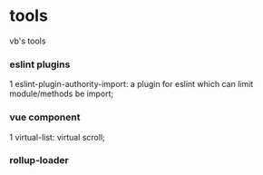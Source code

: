 # tools

vb's tools

### eslint plugins

1 eslint-plugin-authority-import: a plugin for eslint which can limit module/methods be import;

### vue component

1 virtual-list: virtual scroll;

### rollup-loader
